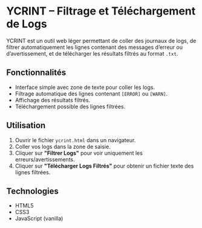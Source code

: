 


# YCRINT – Filtrage et Téléchargement de Logs

YCRINT est un outil web léger permettant de coller des journaux de logs, de filtrer automatiquement les lignes contenant des messages d’erreur ou d’avertissement, et de télécharger les résultats filtrés au format `.txt`.

## Fonctionnalités

- Interface simple avec zone de texte pour coller les logs.
- Filtrage automatique des lignes contenant `[ERROR]` ou `[WARN]`.
- Affichage des résultats filtrés.
- Téléchargement possible des lignes filtrées.

## Utilisation

1. Ouvrir le fichier `ycrint.html` dans un navigateur.
2. Coller vos logs dans la zone de saisie.
3. Cliquer sur **"Filtrer Logs"** pour voir uniquement les erreurs/avertissements.
4. Cliquer sur **"Télécharger Logs Filtrés"** pour obtenir un fichier texte des lignes filtrées.

## Technologies

- HTML5
- CSS3
- JavaScript (vanilla)
